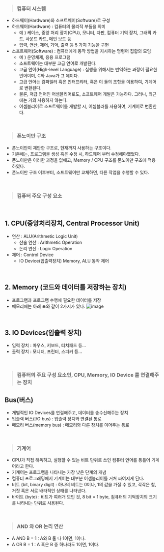 > ### 컴퓨터 시스템
- 하드웨어(Hardware)와 소프트웨어(Software)로 구성
- 하드웨어(Hardware) : 컴퓨터의 물리적 부품을 의미
  - 예 ) 케이스, 중앙 처리 장치(CPU), 모니터, 자판, 컴퓨터 기억 장치, 그래픽 카드, 사운드 카드, 메인 보드 등
  - 입력, 연산, 제어, 기억, 출력 등 5 가지 기능을 구현
- 소프트웨어(Software) : 컴퓨터에게 동작 방법을 지시하는 명령어 집합의 모임
  - 예 ) 운영체제, 응용 프로그램
  - 소프트웨어는 대부분 고급 언어로 개발된다.
  - 고급 언어(High-level Language) : 실행을 위해서는 번역하는 과정이 필요한 언어이며, C와 Java가 그 예이다.
  - 고급 언어는 컴파일러 혹은 인터프리터, 혹은 이 둘의 조합을 이용하여, 기계어로 변환된다.
  - 물론, 저급 언어인 어셈블리어로도, 소프트웨어 개발은 가능하다. 그러나, 최근에는 거의 사용하지 않는다.
  - 어셈블리어로 소프트웨어를 개발할 시, 어셈블러를 사용하여, 기계어로 변환한다.


<br>

> ### 폰노이만 구조
- 폰노이만이 제안한 구조로, 현재까지 사용하는 구조이다.
- 기존에는, 프로그램을 생성 혹은 수정 시, 하드웨어 부터 수정해야했었다.
- 폰노이만은 이러한 과정을 없애고, Memory / CPU 구조를 폰노이만 구조에 적용하였다.
- 폰노이만 구조 이후부터, 소프트웨어만 교체하면, 다른 작업을 수행할 수 있다.

<br>

> ### 컴퓨터 주요 구성 요소

<br>

## 1. CPU(중앙처리장치, Central Processor Unit)
  - 연산 : ALU(Arithmetic Logic Unit)
    - 산술 연산 : Arithmetic Operation
    - 논리 연산 : Logic Operation
  - 제어 : Control Device
    - IO Device(입출력장치) Memory, ALU 동작 제어

 <br>

## 2. Memory (코드와 데이터를 저장하는 장치)
  - 프로그램과 프로그램 수행에 필요한 데이터를 저장
  - 메모리에는 아래 표와 같이 2가지가 있다.
![image](https://user-images.githubusercontent.com/62336151/185040472-233ca642-05b6-4a2d-8d47-e5b4233e21aa.png)

<br>

## 3. IO Devices(입출력 장치)
- 입력 장치 : 마우스, 키보드, 터치패드 등...
- 출력 장치 : 모니터, 프린터, 스피커 등...

<br>

> ### 컴퓨터의 주요 구성 요소인, CPU, Memory, IO Device 를 연결해주는 장치 

## Bus(버스)
- 개별적인 IO Devices를 연결해주고, 데이터를 송수신해주는 장치
- 입출력 버스(I/O bus) : 입출력 장치와 연결된 통로
- 메모리 버스(memory bus) : 메모리와 다른 장치를 이어주는 통로


<br>

> ### 기계어
- CPU가 직접 해독하고, 실행할 수 있는 비트 단위로 쓰인 컴퓨터 언어를 통틀어 기계어라고 한다.
- 기계어는 프로그램을 나타내는 가장 낮은 단계의 개념
- 컴퓨터 프로그래밍에서 기계어는 대부분 어셈블리어를 거쳐 짜여지게 된다.
- 비트 (bit, binary digit) : 하나의 비트는 0이나, 1의 값을 가질 수 있고, 각각은 참, 거짓 혹은 서로 배타적인 상태를 나타낸다.
- 바이트 (byte) : 비트가 여러개 모인 것, 8 bit = 1 byte, 컴퓨터의 기억장치의 크기를 나타내는 단위로 사용된다.

<br>

> ### AND 와 OR 논리 연산
- A AND B  = 1 : A와 B 둘 다 1이면, 1이다.
- A OR B = 1 : A 혹은 B 중 하나라도 1이면, 1이다.